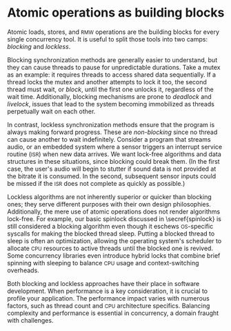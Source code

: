 # Atomic operations as building blocks

Atomic loads, stores, and <small>RMW</small> operations are the building blocks for every single concurrency tool.
It is useful to split those tools into two camps: *blocking* and *lockless*.

Blocking synchronization methods are generally easier to understand,
but they can cause threads to pause for unpredictable durations.
Take a mutex as an example:
it requires threads to access shared data sequentially.
If a thread locks the mutex and another attempts to lock it too,
the second thread must wait, or *block*,
until the first one unlocks it, regardless of the wait time.
Additionally, blocking mechanisms are prone to *deadlock* and *livelock*,
issues that lead to the system becoming immobilized as threads perpetually wait on each other.

In contrast, lockless synchronization methods ensure that the program is always making forward progress.
These are *non-blocking* since no thread can cause another to wait indefinitely.
Consider a program that streams audio,
or an embedded system where a sensor triggers an interrupt service routine (<small>ISR</small>) when new data arrives.
We want lock-free algorithms and data structures in these situations,
since blocking could break them.
(In the first case, the user's audio will begin to stutter if sound data is not provided at the bitrate it is consumed.
In the second, subsequent sensor inputs could be missed if the <small>ISR</small> does not complete as quickly as possible.)

Lockless algorithms are not inherently superior or quicker than blocking ones;
they serve different purposes with their own design philosophies.
Additionally, the mere use of atomic operations does not render algorithms lock-free.
For example, our basic spinlock discussed in \secref{spinlock} is still considered a blocking algorithm even though it eschews <small>OS</small>-specific syscalls for making the blocked thread sleep.
Putting a blocked thread to sleep is often an optimization,
allowing the operating system's scheduler to allocate <small>CPU</small> resources to active threads until the blocked one is revived.
Some concurrency libraries even introduce hybrid locks that combine brief spinning with sleeping to balance <small>CPU</small> usage and context-switching overheads.

Both blocking and lockless approaches have their place in software development.
When performance is a key consideration, it is crucial to profile your application.
The performance impact varies with numerous factors, such as thread count and <small>CPU</small> architecture specifics.
Balancing complexity and performance is essential in concurrency, a domain fraught with challenges.
